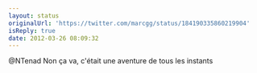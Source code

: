 ```yaml
---
layout: status
originalUrl: 'https://twitter.com/marcgg/status/184190335860219904'
isReply: true
date: 2012-03-26 08:09:32
---
```


@NTenad Non ça va, c'était une aventure de tous les instants

